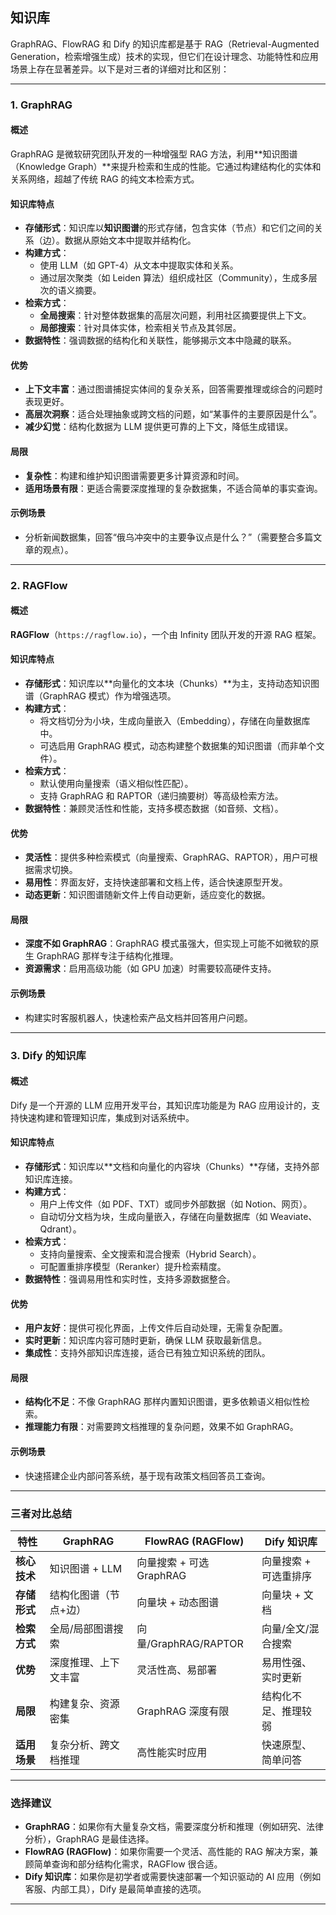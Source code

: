 ## 知识库

GraphRAG、FlowRAG 和 Dify 的知识库都是基于 RAG（Retrieval-Augmented Generation，检索增强生成）技术的实现，但它们在设计理念、功能特性和应用场景上存在显著差异。以下是对三者的详细对比和区别：

---

### 1. GraphRAG

#### 概述

GraphRAG 是微软研究团队开发的一种增强型 RAG 方法，利用**知识图谱（Knowledge Graph）**来提升检索和生成的性能。它通过构建结构化的实体和关系网络，超越了传统 RAG 的纯文本检索方式。

#### 知识库特点

- **存储形式**：知识库以**知识图谱**的形式存储，包含实体（节点）和它们之间的关系（边）。数据从原始文本中提取并结构化。
- **构建方式**：
  - 使用 LLM（如 GPT-4）从文本中提取实体和关系。
  - 通过层次聚类（如 Leiden 算法）组织成社区（Community），生成多层次的语义摘要。
- **检索方式**：
  - **全局搜索**：针对整体数据集的高层次问题，利用社区摘要提供上下文。
  - **局部搜索**：针对具体实体，检索相关节点及其邻居。
- **数据特性**：强调数据的结构化和关联性，能够揭示文本中隐藏的联系。

#### 优势

- **上下文丰富**：通过图谱捕捉实体间的复杂关系，回答需要推理或综合的问题时表现更好。
- **高层次洞察**：适合处理抽象或跨文档的问题，如“某事件的主要原因是什么”。
- **减少幻觉**：结构化数据为 LLM 提供更可靠的上下文，降低生成错误。

#### 局限

- **复杂性**：构建和维护知识图谱需要更多计算资源和时间。
- **适用场景有限**：更适合需要深度推理的复杂数据集，不适合简单的事实查询。

#### 示例场景

- 分析新闻数据集，回答“俄乌冲突中的主要争议点是什么？”（需要整合多篇文章的观点）。

---

### 2. RAGFlow

#### 概述

**RAGFlow**（`https://ragflow.io`），一个由 Infinity 团队开发的开源 RAG 框架。

#### 知识库特点

- **存储形式**：知识库以**向量化的文本块（Chunks）**为主，支持动态知识图谱（GraphRAG 模式）作为增强选项。
- **构建方式**：
  - 将文档切分为小块，生成向量嵌入（Embedding），存储在向量数据库中。
  - 可选启用 GraphRAG 模式，动态构建整个数据集的知识图谱（而非单个文件）。
- **检索方式**：
  - 默认使用向量搜索（语义相似性匹配）。
  - 支持 GraphRAG 和 RAPTOR（递归摘要树）等高级检索方法。
- **数据特性**：兼顾灵活性和性能，支持多模态数据（如音频、文档）。

#### 优势

- **灵活性**：提供多种检索模式（向量搜索、GraphRAG、RAPTOR），用户可根据需求切换。
- **易用性**：界面友好，支持快速部署和文档上传，适合快速原型开发。
- **动态更新**：知识图谱随新文件上传自动更新，适应变化的数据。

#### 局限

- **深度不如 GraphRAG**：GraphRAG 模式虽强大，但实现上可能不如微软的原生 GraphRAG 那样专注于结构化推理。
- **资源需求**：启用高级功能（如 GPU 加速）时需要较高硬件支持。

#### 示例场景

- 构建实时客服机器人，快速检索产品文档并回答用户问题。

---

### 3. Dify 的知识库

#### 概述

Dify 是一个开源的 LLM 应用开发平台，其知识库功能是为 RAG 应用设计的，支持快速构建和管理知识库，集成到对话系统中。

#### 知识库特点

- **存储形式**：知识库以**文档和向量化的内容块（Chunks）**存储，支持外部知识库连接。
- **构建方式**：
  - 用户上传文件（如 PDF、TXT）或同步外部数据（如 Notion、网页）。
  - 自动切分文档为块，生成向量嵌入，存储在向量数据库（如 Weaviate、Qdrant）。
- **检索方式**：
  - 支持向量搜索、全文搜索和混合搜索（Hybrid Search）。
  - 可配置重排序模型（Reranker）提升检索精度。
- **数据特性**：强调易用性和实时性，支持多源数据整合。

#### 优势

- **用户友好**：提供可视化界面，上传文件后自动处理，无需复杂配置。
- **实时更新**：知识库内容可随时更新，确保 LLM 获取最新信息。
- **集成性**：支持外部知识库连接，适合已有独立知识系统的团队。

#### 局限

- **结构化不足**：不像 GraphRAG 那样内置知识图谱，更多依赖语义相似性检索。
- **推理能力有限**：对需要跨文档推理的复杂问题，效果不如 GraphRAG。

#### 示例场景

- 快速搭建企业内部问答系统，基于现有政策文档回答员工查询。

---

### 三者对比总结

| **特性**            | **GraphRAG**                  | **FlowRAG (RAGFlow)**         | **Dify 知识库**            |
|---------------------|-------------------------------|-------------------------------|----------------------------|
| **核心技术**        | 知识图谱 + LLM               | 向量搜索 + 可选 GraphRAG     | 向量搜索 + 可选重排序     |
| **存储形式**        | 结构化图谱（节点+边）        | 向量块 + 动态图谱            | 向量块 + 文档             |
| **检索方式**        | 全局/局部图谱搜索            | 向量/GraphRAG/RAPTOR         | 向量/全文/混合搜索        |
| **优势**            | 深度推理、上下文丰富         | 灵活性高、易部署             | 易用性强、实时更新       |
| **局限**            | 构建复杂、资源密集           | GraphRAG 深度有限            | 结构化不足、推理较弱     |
| **适用场景**        | 复杂分析、跨文档推理         | 高性能实时应用               | 快速原型、简单问答       |

---

### 选择建议

- **GraphRAG**：如果你有大量复杂文档，需要深度分析和推理（例如研究、法律分析），GraphRAG 是最佳选择。
- **FlowRAG (RAGFlow)**：如果你需要一个灵活、高性能的 RAG 解决方案，兼顾简单查询和部分结构化需求，RAGFlow 很合适。
- **Dify 知识库**：如果你是初学者或需要快速部署一个知识驱动的 AI 应用（例如客服、内部工具），Dify 是最简单直接的选项。

---
